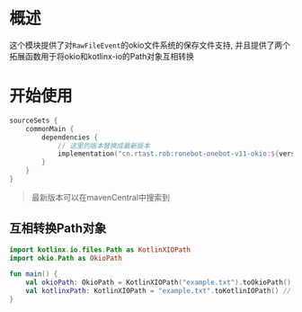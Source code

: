 # 概述

这个模块提供了对`RawFileEvent`的okio文件系统的保存文件支持,
并且提供了两个拓展函数用于将okio和kotlinx-io的Path对象互相转换

# 开始使用

```kotlin
sourceSets {
    commonMain {
        dependencies {
            // 这里的版本替换成最新版本
            implementation("cn.rtast.rob:ronebot-onebot-v11-okio:${version}")
        }
    }
}
```

> 最新版本可以在mavenCentral中搜索到

## 互相转换Path对象

```kotlin
import kotlinx.io.files.Path as KotlinXIOPath
import okio.Path as OkioPath

fun main() {
    val okioPath: OkioPath = KotlinXIOPath("example.txt").toOkioPath() // okio.Path
    val kotlinxPath: KotlinXIOPath = "example.txt".toKotlinIOPath() // kotlinx.io.files.Path
}
```